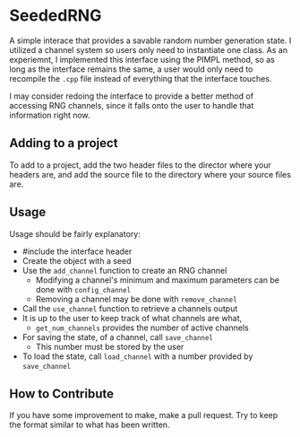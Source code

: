 # SeededRNG
A simple interace that provides a savable random number generation state. I utilized a channel system so users only need to instantiate one class.
As an experiemnt, I implemented this interface using the PIMPL method, so as long as the interface remains the same, a user would only need to recompile the 
`.cpp` file instead of everything that the interface touches.

I may consider redoing the interface to provide a better method of accessing RNG channels, since it falls onto the user to handle that information right now.

## Adding to a project

To add to a project, add the two header files to the director where your headers are, and add the source file to the directory where your source files are.

## Usage

Usage should be fairly explanatory:
- #include the interface header
- Create the object with a seed
- Use the `add_channel` function to create an RNG channel
  - Modifying a channel's minimum and maximum parameters can be done with `config_channel`
  - Removing a channel may be done with `remove_channel`
- Call the `use_channel` function to retrieve a channels output
- It is up to the user to keep track of what channels are what,
  - `get_num_channels` provides the number of active channels
- For saving the state, of a channel, call `save_channel`
  - This number must be stored by the user
- To load the state, call `load_channel` with a number provided by `save_channel`

## How to Contribute

If you have some improvement to make, make a pull request. Try to keep the format similar to what has been written.
